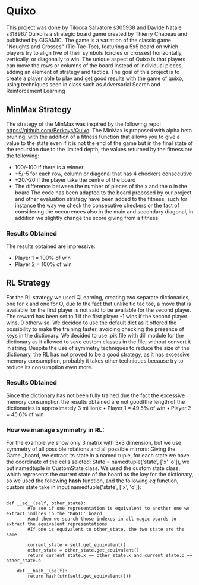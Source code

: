 # Quixo
This project was done by Tilocca Salvatore s305938 and Davide Natale s318967
Quixo is a strategic board game created by Thierry Chapeau and published by GIGAMIC. The game is a variation of the classic game "Noughts and Crosses" (Tic-Tac-Toe), featuring a 5x5 board on which players try to align five of their symbols (circles or crosses) horizontally, vertically, or diagonally to win. The unique aspect of Quixo is that players can move the rows or columns of the board instead of individual pieces, adding an element of strategy and tactics.
The goal of this project is to create a player able to play and get good results with the game of quixo, using techniques seen in class such as Adversarial Search and Reinforcement Learning

## MinMax Strategy
The strategy of the MinMax was inspired by the following repo: https://github.com/Berkays/Quixo. 
The MinMax is proposed with alpha beta pruning, with the addition of a fitness function that allows you to give a value to the state even if it is not the end of the game but in the final state of the recursion due to the limited depth, the values returned by the fitness are the following:
* 100/-100 if there is a winner 
* +5/-5  for each row, column or diagonal that has 4 checkers consecutive
* +20/-20 if the player take the centre of the board
* The difference between the number of pieces of the x and the o in the board
The code has been adapted to the board proposed by our project and other evaluation strategy have been added to the fitness, such for instance the way we check the consecutive checkers or the fact of considering the occurrences also in the main and secondary diagonal, in addition we slightly change the score giving from a fitness

### Results Obtained
The results obtained are impressive:
* Player 1 = 100% of win
* Player 2 = 100% of win

## RL Strategy
For the RL strategy we used QLearning, creating two separate dictionaries, one for x and one for O, due to the fact that unlike tic tac toe, a move that is available for the first player is not said to be available for the second player. The reward has been set to 1 if the first player -1 wins if the second player wins, 0 otherwise.
We decided to use the default dict as it offered the possibility to make the training faster, avoiding checking the presence of keys in the dictionary. 
We decided to use .pik file with dill module for the dictionary as it allowed to save custom classes in the file, without convert it in string.
Despite the use of symmetry techniques to reduce the size of the dictionary, the RL has not proved to be a good strategy, as it has excessive memory consumption, probably it takes other techniques because try to reduce its consumption even more.

### Results Obtained
Since the dictionary has not been fully trained due the fact the excessive memory consumption the results obtained are not good(the length of the dictionaries is approximately 3 million):
•	Player 1 = 49.5% of win
•	Player 2 = 45.6% of win

### How we manage symmetry in RL:
For the example we show only 3 matrix with 3x3 dimension,  but we use symmetry of all possible rotations and all possible mirrors:
Giving the Game._board, we extract its state in a named tuple, for each state we have the coordinate of the cells selcted: State = namedtuple('state', ['x' 'o']), we put namedtuple in CustomState class.
We used the custom state class, which represents the current state of the board as the key for the dictionary, so we used the following __hash__  function, and the following _eq_ function, custom state take in input namedtuple('state', ['x', 'o']):
```

def __eq__(self, other_state):
        #To see if one representation is equivalent to another one we extract indices in the 'MAGIC' board 
        #and then we search those indexes in all magic boards to extract the equivalent representations
        #If one is equivalent to other_state, the two state are the same
    
        current_state = self.get_equivalent()
        other_state = other_state.get_equivalent()
        return current_state.x == other_state.x and current_state.o == other_state.o
    
    def __hash__(self):
        return hash(str(self.get_equivalent()))

```



